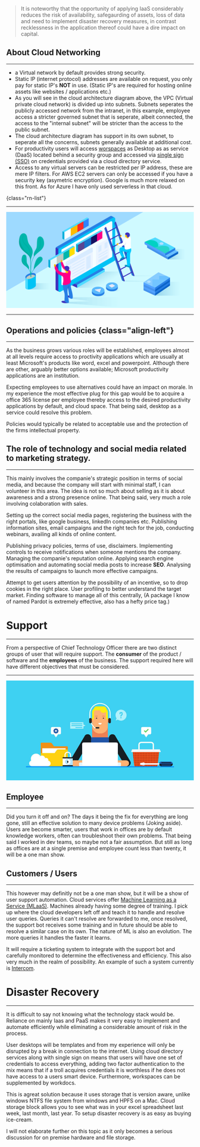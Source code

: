 > It is noteworthy that the opportunity of applying IaaS considerably reduces the risk of availability, safegaurding of assets, loss of data and need to implement disaster recovery measures, in contrast recklessness in the application thereof could have a dire impact on capital.

## About Cloud Networking

---

- a Virtual network by default provides strong security.
- Static IP (internet protocol) addresses are available on request, you only pay for static IP's **NOT** in use. (Static IP's are required for hosting online assets like websites / applications etc.)
- As you will see in the cloud architecture diagram above, the VPC (Virtual private cloud network) is divided up into subnets. Subnets seperates the publicly accessed network from the intranet, in this example, employee access a stricter governed subnet that is seperate, albeit connected, the access to the "internal subnet" will be stricter than the access to the public subnet.
- The cloud architecture diagram has support in its own subnet, to seperate all the concerns, subnets generally available at additional cost.
- For productivity users will access [worspaces](#workspaces) as Desktop as as service (DaaS) located behind a security group and accessed via [single sign (SSO)](#singe-sign-on) on credentials provided via a cloud directory service.
- Access to any virtual servers can be restricted per IP address, these are mere IP filters. For AWS EC2 servers can only be accessed if you have a security key (asymetric encryption). Google is much more relaxed on this front. As for Azure I have only used serverless in that cloud.

{class="rn-list"}

---

<div>
	<img class="img-fluid" src="static/img/banner.png" alt="networking banner">  
</div>

---

## Operations and policies {class="align-left"}

---

As the business grows various roles will be established, employees almost at all levels require access to proctivity applications which are usually at least Microsoft's products like word, excel and powerpoint. Although there are other, arguably better options available; Microsoft productivity applications are an institution. 

Expecting employees to use alternatives could have an impact on morale. In my experience the most effective plug for this gap would be to acquire a office 365 license per employee thereby access to the desired productivity applications by default, and cloud space. That being said, desktop as a service could  resolve this problem.

Policies would typically be related to acceptable use and the protection of the firms intellectual property. 

## The role of technology and social media related to marketing strategy.

---

This mainly involves the companie's strategic position in terms of social media, and because the company will start with minimal staff, I can volunteer in this area. The idea is not so much about selling as it is about awareness and a strong presence online. That being said, very much a role involving colaboration with sales. 

Setting up the correct social media pages, registering the business with the right portals, like google business, linkedIn companies etc. Publishing information sites, email campaigns and the right tech for the job, conducting webinars, availing all kinds of online content. 

Publishing privacy policies, terms of use, disclaimers. Implementing controls to receive notifications when someone mentions the company. Managing the companie's reputation online. Applying search engine optimisation and automating social media posts to increase **SEO**. Analysing the results of campaigns to launch more effective campaigns. 

Attempt to get users attention by the possibility of an incentive, so to drop cookies in the right place.  User profiling to better understand the target market. Finding software to manage all of this centrally, (A package I know of named Pardot is extremely effective, also has a hefty price tag.)

# Support 

---

From a perspective of Chief Technology Officer there are two distinct groups of user that will require support. The **consumer** of the product / software and the **employees** of the business. The support required here will have different objectives that must be considered.

---



<div>
	<img class="img-fluid" src="static/img/tech-support.jpg" alt="tech-support">  
</div>

## Employee

---

Did you turn it off and on? The days it being the fix for everything are long gone, still an effective solution to many device problems (Joking aside). Users are become smarter, users that work in offices are by default knowledge workers, often can troubleshoot their own problems. That being said I worked in dev teams, so maybe not a fair assumption. But still as long as offices are at a single premise and employee count less than twenty, it will be a one man show.

## Customers / Users 

---

This however may definitly not be a one man show, but it will be a show of user support automation. Cloud services offer [Machine Learning as a Service (MLaaS)](#Machine-learning-powering-business). Machines already having some degree of training. I pick up where the cloud developers left off and teach it to handle and resolve user queries. Queries it can't resolve are forwarded to me, once resolved, the support bot receives some training and in future should be able to resolve a similar case on its own. The nature of ML is also an evolution. The more queries it handles the faster it learns. 

It will require a ticketing system to integrate with the support bot and carefully monitored to determine the effectiveness and efficiency. This also very much in the realm of possibility. An example of such a system currently is [Intercom](https://www.intercom.com/dr/sponsor-biz?utm_source=google&utm_medium=sem&utm_campaign=2047452426&utm_term=intercom&utm_ad_collection=79229079744&_bt=385151934172&_bg=79229079744&utm_ad=385151934172&offer=sponsoredbybiz&utm_campaign_name=go_evg_acq_trial_b-a-rlsa_generic_bld_row_en&utm_ad_collection_name=gen-p_intercom&utm_ad_name=sponsoredbybiz_text_20q3&gclid=Cj0KCQjwoqDtBRD-ARIsAL4pviBLYAVRsYpQrRaJvrb-A06L7gEE98NohktV9dVlY07_GQsh_cKCjg0aAm0REALw_wcB).

# Disaster Recovery

---

It is difficult to say not knowing what the technology stack would be. Reliance on mainly Iaas and PaaS makes it very easy to implement and automate efficiently while eliminating a considerable amount of risk in the process. 

User desktops will be templates and from my experience will only be disrupted by a break in connection to the internet. Using cloud directory services along with single sign on means that users will have one set of credentials to access everything, adding two factor authentication to the mix means that if a troll acquires credentials it is worthless if he does not have access to a users smart device. Furthermore, workspaces can be supplemented by workdocs. 

This is agreat solution because it uses storage that is version aware, unlike windows NTFS file system from windows and HPFS on a Mac. Cloud storage block allows you to see what was in your excel spreadsheet last week, last month, last year. To setup disaster recovery is as easy as buying ice-cream.

I will not elaborate further on this topic as it only becomes a serious discussion for on premise hardware and file storage.